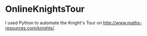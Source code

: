 # OnlineKnightsTour
I used Python to automate the Knight's Tour on http://www.maths-resources.com/knights/.

